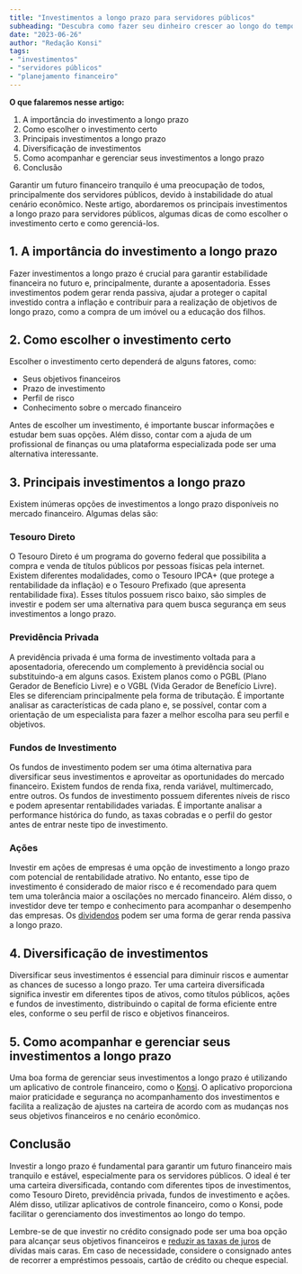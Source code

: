 ```yaml
---
title: "Investimentos a longo prazo para servidores públicos"
subheading: "Descubra como fazer seu dinheiro crescer ao longo do tempo"
date: "2023-06-26"
author: "Redação Konsi"
tags:
- "investimentos"
- "servidores públicos"
- "planejamento financeiro"
---
```


**O que falaremos nesse artigo:**
1. A importância do investimento a longo prazo
2. Como escolher o investimento certo
3. Principais investimentos a longo prazo
4. Diversificação de investimentos
5. Como acompanhar e gerenciar seus investimentos a longo prazo
6. Conclusão

Garantir um futuro financeiro tranquilo é uma preocupação de todos, principalmente dos servidores públicos, devido à instabilidade do atual cenário econômico. Neste artigo, abordaremos os principais investimentos a longo prazo para servidores públicos, algumas dicas de como escolher o investimento certo e como gerenciá-los. 

## 1. A importância do investimento a longo prazo

Fazer investimentos a longo prazo é crucial para garantir estabilidade financeira no futuro e, principalmente, durante a aposentadoria. Esses investimentos podem gerar renda passiva, ajudar a proteger o capital investido contra a inflação e contribuir para a realização de objetivos de longo prazo, como a compra de um imóvel ou a educação dos filhos.

## 2. Como escolher o investimento certo

Escolher o investimento certo dependerá de alguns fatores, como: 
- Seus objetivos financeiros
- Prazo de investimento
- Perfil de risco
- Conhecimento sobre o mercado financeiro

Antes de escolher um investimento, é importante buscar informações e estudar bem suas opções. Além disso, contar com a ajuda de um profissional de finanças ou uma plataforma especializada pode ser uma alternativa interessante.

## 3. Principais investimentos a longo prazo

Existem inúmeras opções de investimentos a longo prazo disponíveis no mercado financeiro. Algumas delas são:

### Tesouro Direto

O Tesouro Direto é um programa do governo federal que possibilita a compra e venda de títulos públicos por pessoas físicas pela internet. Existem diferentes modalidades, como o Tesouro IPCA+ (que protege a rentabilidade da inflação) e o Tesouro Prefixado (que apresenta rentabilidade fixa). Esses títulos possuem risco baixo, são simples de investir e podem ser uma alternativa para quem busca segurança em seus investimentos a longo prazo.

### Previdência Privada

A previdência privada é uma forma de investimento voltada para a aposentadoria, oferecendo um complemento à previdência social ou substituindo-a em alguns casos. Existem planos como o PGBL (Plano Gerador de Benefício Livre) e o VGBL (Vida Gerador de Benefício Livre). Eles se diferenciam principalmente pela forma de tributação. É importante analisar as características de cada plano e, se possível, contar com a orientação de um especialista para fazer a melhor escolha para seu perfil e objetivos.

### Fundos de Investimento

Os fundos de investimento podem ser uma ótima alternativa para diversificar seus investimentos e aproveitar as oportunidades do mercado financeiro. Existem fundos de renda fixa, renda variável, multimercado, entre outros. Os fundos de investimento possuem diferentes níveis de risco e podem apresentar rentabilidades variadas. É importante analisar a performance histórica do fundo, as taxas cobradas e o perfil do gestor antes de entrar neste tipo de investimento.

### Ações

Investir em ações de empresas é uma opção de investimento a longo prazo com potencial de rentabilidade atrativo. No entanto, esse tipo de investimento é considerado de maior risco e é recomendado para quem tem uma tolerância maior a oscilações no mercado financeiro. Além disso, o investidor deve ter tempo e conhecimento para acompanhar o desempenho das empresas. Os [dividendos](5-passos-para-organizar-suas-financas-e-evitar-endividamento.md) podem ser uma forma de gerar renda passiva a longo prazo.

## 4. Diversificação de investimentos

Diversificar seus investimentos é essencial para diminuir riscos e aumentar as chances de sucesso a longo prazo. Ter uma carteira diversificada significa investir em diferentes tipos de ativos, como títulos públicos, ações e fundos de investimento, distribuindo o capital de forma eficiente entre eles, conforme o seu perfil de risco e objetivos financeiros.

## 5. Como acompanhar e gerenciar seus investimentos a longo prazo

Uma boa forma de gerenciar seus investimentos a longo prazo é utilizando um aplicativo de controle financeiro, como o [Konsi](https://konsi.com.br/download). O aplicativo proporciona maior praticidade e segurança no acompanhamento dos investimentos e facilita a realização de ajustes na carteira de acordo com as mudanças nos seus objetivos financeiros e no cenário econômico.

## Conclusão

Investir a longo prazo é fundamental para garantir um futuro financeiro mais tranquilo e estável, especialmente para os servidores públicos. O ideal é ter uma carteira diversificada, contando com diferentes tipos de investimentos, como Tesouro Direto, previdência privada, fundos de investimento e ações. Além disso, utilizar aplicativos de controle financeiro, como o Konsi, pode facilitar o gerenciamento dos investimentos ao longo do tempo. 

Lembre-se de que investir no crédito consignado pode ser uma boa opção para alcançar seus objetivos financeiros e [reduzir as taxas de juros](7-dicas-para-conseguir-a-menor-taxa-de-juros-no-consignado.md) de dívidas mais caras. Em caso de necessidade, considere o consignado antes de recorrer a empréstimos pessoais, cartão de crédito ou cheque especial.